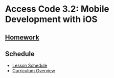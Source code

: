 # Access Code 3.2: Mobile Development with iOS

## [Homework](/homework/unit3/week_1.md)


## Schedule

* [Lesson Schedule](/schedule.md)
* [Curriculum Overview](/curriculum_overview.pdf)


